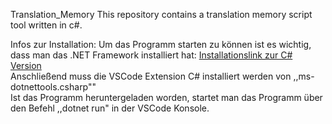 Translation_Memory
This repository contains a translation memory script tool written in c#.

Infos zur Installation:
Um das Programm starten zu können ist es wichtig, dass man das .NET Framework installiert hat:
[Installationslink zur C# Version](https://dotnet.microsoft.com/download/dotnet-core/thank-you/sdk-3.1.406-windows-x64-installer)
<br>
Anschließend muss die VSCode Extension C# installiert werden von ,,ms-dotnettools.csharp""
<br>
Ist das Programm heruntergeladen worden, startet man das Programm über den Befehl ,,dotnet run" in der VSCode Konsole.